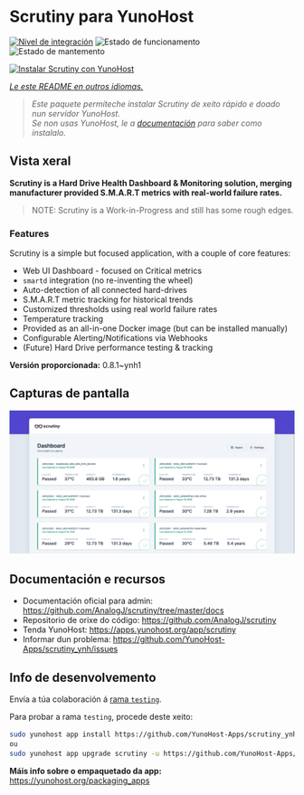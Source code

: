 <!--
NOTA: Este README foi creado automáticamente por <https://github.com/YunoHost/apps/tree/master/tools/readme_generator>
NON debe editarse manualmente.
-->

# Scrutiny para YunoHost

[![Nivel de integración](https://dash.yunohost.org/integration/scrutiny.svg)](https://dash.yunohost.org/appci/app/scrutiny) ![Estado de funcionamento](https://ci-apps.yunohost.org/ci/badges/scrutiny.status.svg) ![Estado de mantemento](https://ci-apps.yunohost.org/ci/badges/scrutiny.maintain.svg)

[![Instalar Scrutiny con YunoHost](https://install-app.yunohost.org/install-with-yunohost.svg)](https://install-app.yunohost.org/?app=scrutiny)

*[Le este README en outros idiomas.](./ALL_README.md)*

> *Este paquete permíteche instalar Scrutiny de xeito rápido e doado nun servidor YunoHost.*  
> *Se non usas YunoHost, le a [documentación](https://yunohost.org/install) para saber como instalalo.*

## Vista xeral

**Scrutiny is a Hard Drive Health Dashboard & Monitoring solution, merging manufacturer provided S.M.A.R.T metrics with real-world failure rates.**

> NOTE: Scrutiny is a Work-in-Progress and still has some rough edges.

### Features

Scrutiny is a simple but focused application, with a couple of core features:

- Web UI Dashboard - focused on Critical metrics
- `smartd` integration (no re-inventing the wheel)
- Auto-detection of all connected hard-drives
- S.M.A.R.T metric tracking for historical trends
- Customized thresholds using real world failure rates
- Temperature tracking
- Provided as an all-in-one Docker image (but can be installed manually)
- Configurable Alerting/Notifications via Webhooks
- (Future) Hard Drive performance testing & tracking


**Versión proporcionada:** 0.8.1~ynh1

## Capturas de pantalla

![Captura de pantalla de Scrutiny](./doc/screenshots/dashboard.png)

## Documentación e recursos

- Documentación oficial para admin: <https://github.com/AnalogJ/scrutiny/tree/master/docs>
- Repositorio de orixe do código: <https://github.com/AnalogJ/scrutiny>
- Tenda YunoHost: <https://apps.yunohost.org/app/scrutiny>
- Informar dun problema: <https://github.com/YunoHost-Apps/scrutiny_ynh/issues>

## Info de desenvolvemento

Envía a túa colaboración á [rama `testing`](https://github.com/YunoHost-Apps/scrutiny_ynh/tree/testing).

Para probar a rama `testing`, procede deste xeito:

```bash
sudo yunohost app install https://github.com/YunoHost-Apps/scrutiny_ynh/tree/testing --debug
ou
sudo yunohost app upgrade scrutiny -u https://github.com/YunoHost-Apps/scrutiny_ynh/tree/testing --debug
```

**Máis info sobre o empaquetado da app:** <https://yunohost.org/packaging_apps>
